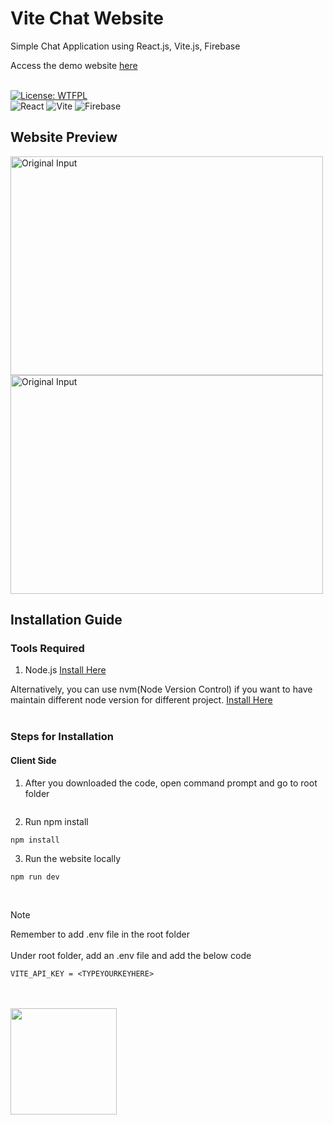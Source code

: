 # Vite Chat Website
Simple Chat Application using React.js, Vite.js, Firebase

Access the demo website [here](https://vite-chat-web.vercel.app/)<br><br>

[![License: WTFPL](https://img.shields.io/badge/License-WTFPL-brightgreen.svg?style=for-the-badge)](http://www.wtfpl.net/about/)<br>
![React](https://img.shields.io/badge/react-%2320232a.svg?style=for-the-badge&logo=react&logoColor=%2361DAFB)
![Vite](https://img.shields.io/badge/vite-%23646CFF.svg?style=for-the-badge&logo=vite&logoColor=white)
![Firebase](https://img.shields.io/badge/firebase-a08021?style=for-the-badge&logo=firebase&logoColor=ffcd34)

## Website Preview

<img src="https://github.com/zijian99/react_chat_web/assets/92379986/3edf0a61-82ee-4a45-aa0f-4aea2429f093" height="350" width="500" alt="Original Input">
<img src="https://github.com/zijian99/react_chat_web/assets/92379986/ea562e11-51c2-4d9e-be2a-6f24a6ef7886" height="350" width="500" alt="Original Input"><br>



## Installation Guide

### Tools Required
1. Node.js [Install Here](https://nodejs.org/en)

Alternatively, you can use nvm(Node Version Control) if you want to have maintain different node version for different project. [Install Here](https://github.com/nvm-sh/nvm)
<br><br>


### Steps for Installation

#### Client Side


1. After you downloaded the code, open command prompt and go to root folder
```
```
2. Run npm install
```
npm install
```
3. Run the website locally
```
npm run dev
```
<br>



> [!NOTE]
> Remember to add .env file in the root folder <br><br>
> Under root folder, add an .env file and add the below code<br>
> ```
> VITE_API_KEY = <TYPEYOURKEYHERE>
> ```

<br><br>
<img src="https://github.com/zijian99/react_chat_web/assets/92379986/9f2c6eed-9cd8-4377-ac62-136711005675" width="170" height="170">

